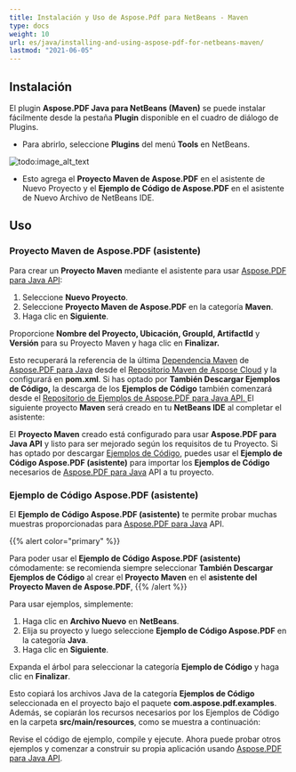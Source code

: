 ```yaml
---
title: Instalación y Uso de Aspose.Pdf para NetBeans - Maven
type: docs
weight: 10
url: es/java/installing-and-using-aspose-pdf-for-netbeans-maven/
lastmod: "2021-06-05"
---
```


## Instalación

El plugin **Aspose.PDF Java para NetBeans (Maven)** se puede instalar fácilmente desde la pestaña **Plugin** disponible en el cuadro de diálogo de Plugins.

- Para abrirlo, seleccione **Plugins** del menú **Tools** en NetBeans.

![todo:image_alt_text](installing-and-using-aspose-pdf-for-netbeans-maven_1.png)

- Esto agrega el **Proyecto Maven de Aspose.PDF** en el asistente de Nuevo Proyecto y el **Ejemplo de Código de Aspose.PDF** en el asistente de Nuevo Archivo de NetBeans IDE.

## Uso

### Proyecto Maven de Aspose.PDF (asistente)

Para crear un **Proyecto Maven** mediante el asistente para usar [Aspose.PDF para Java API](http://www.aspose.com/java/pdf-component.aspx):

1. Seleccione **Nuevo Proyecto**.
2. Seleccione **Proyecto Maven de Aspose.PDF** en la categoría **Maven**.
3. Haga clic en **Siguiente**.

Proporcione **Nombre del Proyecto, Ubicación, GroupId, ArtifactId** y **Versión** para su Proyecto Maven y haga clic en **Finalizar.**

Esto recuperará la referencia de la última [Dependencia Maven](http://maven.aspose.com/repository/ext-release-local/com/aspose/aspose-pdf/) de [Aspose.PDF para Java](http://www.aspose.com/java/pdf-component.aspx) desde el [Repositorio Maven de Aspose Cloud](https://repository.aspose.com/webapp/#/artifacts/browse/tree/General/repo) y la configurará en **pom.xml**.
 Si has optado por **También Descargar Ejemplos de Código,** la descarga de los **Ejemplos de Código** también comenzará desde el [Repositorio de Ejemplos de Aspose.PDF para Java API. ](https://github.com/aspose-pdf/Aspose.PDF-for-Java/tree/master/Examples) El siguiente proyecto **Maven** será creado en tu **NetBeans IDE** al completar el asistente:

El **Proyecto Maven** creado está configurado para usar **Aspose.PDF para Java API** y listo para ser mejorado según los requisitos de tu Proyecto. Si has optado por descargar [Ejemplos de Código](https://github.com/aspose-pdf/Aspose.PDF-for-Java/tree/master/Examples), puedes usar el **Ejemplo de Código Aspose.PDF (asistente)** para importar los **Ejemplos de Código** necesarios de [Aspose.PDF para Java](http://www.aspose.com/java/pdf-component.aspx) API a tu proyecto.

### Ejemplo de Código Aspose.PDF (asistente)

El **Ejemplo de Código Aspose.PDF (asistente)** te permite probar muchas muestras proporcionadas para [Aspose.PDF para Java](http://www.aspose.com/java/pdf-component.aspx) API.

{{% alert color="primary" %}}

Para poder usar el **Ejemplo de Código Aspose.PDF (asistente)** cómodamente: se recomienda siempre seleccionar **También Descargar Ejemplos de Código** al crear el **Proyecto Maven** en el **asistente del Proyecto Maven de Aspose.PDF**,
{{% /alert %}}

Para usar ejemplos, simplemente:

1. Haga clic en **Archivo Nuevo** en **NetBeans**.
2. Elija su proyecto y luego seleccione **Ejemplo de Código Aspose.PDF** en la categoría **Java**.
3. Haga clic en **Siguiente**.

Expanda el árbol para seleccionar la categoría **Ejemplo de Código** y haga clic en **Finalizar**.

Esto copiará los archivos Java de la categoría **Ejemplos de Código** seleccionada en el proyecto bajo el paquete **com.aspose.pdf.examples**. Además, se copiarán los recursos necesarios por los Ejemplos de Código en la carpeta **src/main/resources**, como se muestra a continuación:

Revise el código de ejemplo, compile y ejecute.
Ahora puede probar otros ejemplos y comenzar a construir su propia aplicación usando [Aspose.PDF para Java API](http://www.aspose.com/java/pdf-component.aspx).
